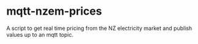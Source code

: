 # mqtt-nzem-prices
A script to get real time pricing from the NZ electricity market and publish values up to an mqtt topic.
